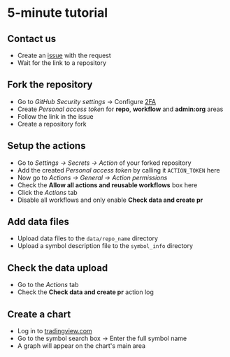 [issue]: ../issues/
[2fa]: https://github.com/settings/security
[chart]: https://tradingview.com/chart

# 5-minute tutorial

## Contact us

- Create an [issue][issue] with the request
- Wait for the link to a repository

## Fork the repository

- Go to _GitHub Security settings_ → Configure [2FA][2fa]
- Create _Personal access token_ for __repo__, __workflow__ and __admin:org__ areas
- Follow the link in the issue
- Create a repository fork

## Setup the actions
- Go to _Settings → Secrets → Action_ of your forked repository
- Add the created _Personal access token_ by calling it `ACTION_TOKEN` here
- Now go to _Actions → General → Action permissions_
- Check the __Allow all actions and reusable workflows__ box here
- Click the _Actions_ tab
- Disable all workflows and only enable __Check data and create pr__

## Add data files

- Upload data files to the `data/repo_name` directory
- Upload a symbol description file to the `symbol_info` directory

## Check the data upload

- Go to the _Actions_ tab
- Check the __Check data and create pr__ action log

## Create a chart

- Log in to [tradingview.com][chart]
- Go to the symbol search box → Enter the full symbol name
- A graph will appear on the chart's main area
